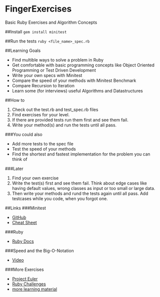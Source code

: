 FingerExercises
===============

Basic Ruby Exercises and Algorithm Concepts

##Install
`gem install minitest`

##Run the tests
`ruby <file_name>_spec.rb`

##Learning Goals
* Find multible ways to solve a problem in Ruby
* Get comfortable with basic programming concepts like Object Oriented Programming or Test Driven Development
* Write your own specs with Minitest
* Compare the speed of your methods with Minitest Benchmark
* Compare Recursion to Iteration
* Learn some (for interviews) useful Algorithms and Datastructures

##How to
1. Check out the test.rb and test_spec.rb files
2. Find exercises for your level.
3. If there are provided tests run them first and see them fail.
4. Write your method(s) and run the tests until all pass.

###You could also
* Add more tests to the spec file
* Test the speed of your methods 
* Find the shortest and fastest implementation for the problem you can think of

###Later
1. Find your own exercise
2. Write the test(s) first and see them fail. Think about edge cases like having default values, wrong classes as input or too small or large data.
3. Then write your methods and rund the tests again until all pass. Add testcases while you code, when you forgot one.

##Links
###Minitest     
* [GitHub](https://github.com/seattlerb/minitest)  
* [Cheat Sheet](http://danwin.com/2013/03/ruby-minitest-cheat-sheet/)  

###Ruby     
* [Ruby Docs](http://www.ruby-doc.org) 

###Speed and the Big-O-Notation
* [Video](https://www.youtube.com/watch?v=V6mKVRU1evU) 

###More Exercises     
* [Project Euler](https://projecteuler.net/problems)       
* [Ruby Challenges](http://ruby-challenge.rubylearning.org)      
* [more learning material](http://iwanttolearnruby.com)    



